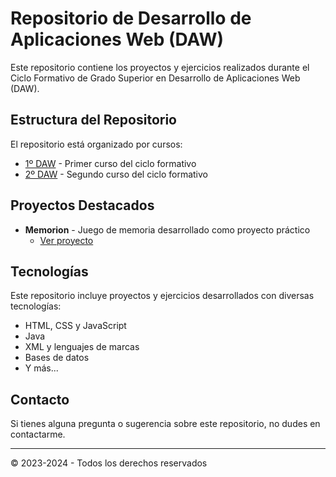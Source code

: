 # Repositorio de Desarrollo de Aplicaciones Web (DAW)

Este repositorio contiene los proyectos y ejercicios realizados durante el Ciclo Formativo de Grado Superior en Desarrollo de Aplicaciones Web (DAW).

## Estructura del Repositorio

El repositorio está organizado por cursos:

- [1º DAW](./1DAW/README.MD) - Primer curso del ciclo formativo
- [2º DAW](./2DAW/README.MD) - Segundo curso del ciclo formativo

## Proyectos Destacados

- **Memorion** - Juego de memoria desarrollado como proyecto práctico
  - [Ver proyecto](./1DAW/Memorion-main)

## Tecnologías

Este repositorio incluye proyectos y ejercicios desarrollados con diversas tecnologías:

- HTML, CSS y JavaScript
- Java
- XML y lenguajes de marcas
- Bases de datos
- Y más...

## Contacto

Si tienes alguna pregunta o sugerencia sobre este repositorio, no dudes en contactarme.

---

© 2023-2024 - Todos los derechos reservados